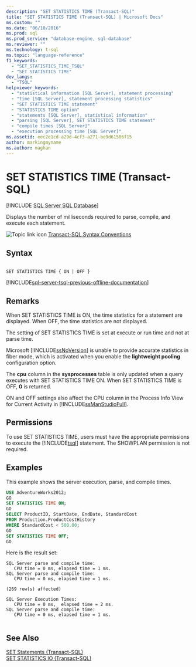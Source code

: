 ```yaml
---
description: "SET STATISTICS TIME (Transact-SQL)"
title: "SET STATISTICS TIME (Transact-SQL) | Microsoft Docs"
ms.custom: ""
ms.date: "06/10/2016"
ms.prod: sql
ms.prod_service: "database-engine, sql-database"
ms.reviewer: ""
ms.technology: t-sql
ms.topic: "language-reference"
f1_keywords: 
  - "SET_STATISTICS_TIME_TSQL"
  - "SET STATISTICS TIME"
dev_langs: 
  - "TSQL"
helpviewer_keywords: 
  - "statistical information [SQL Server], statement processing"
  - "time [SQL Server], statement processing statistics"
  - "SET STATISTICS TIME statement"
  - "STATISTICS TIME option"
  - "statements [SQL Server], statistical information"
  - "parsing [SQL Server], SET STATISTICS TIME statement"
  - "compile times [SQL Server]"
  - "execution processing time [SQL Server]"
ms.assetid: eec2e1cd-a29d-4cf3-a271-be9d61506f15
author: markingmyname
ms.author: maghan
---
```

# SET STATISTICS TIME (Transact-SQL)
[!INCLUDE [SQL Server SQL Database](../../includes/applies-to-version/sql-asdb.md)]

  Displays the number of milliseconds required to parse, compile, and execute each statement.  
  
 ![Topic link icon](../../database-engine/configure-windows/media/topic-link.gif "Topic link icon") [Transact-SQL Syntax Conventions](../../t-sql/language-elements/transact-sql-syntax-conventions-transact-sql.md)  
  
## Syntax  
  
```syntaxsql
  
SET STATISTICS TIME { ON | OFF }  
```  
  
[!INCLUDE[sql-server-tsql-previous-offline-documentation](../../includes/sql-server-tsql-previous-offline-documentation.md)]

## Remarks
 When SET STATISTICS TIME is ON, the time statistics for a statement are displayed. When OFF, the time statistics are not displayed.  
  
 The setting of SET STATISTICS TIME is set at execute or run time and not at parse time.  
  
 Microsoft [!INCLUDE[ssNoVersion](../../includes/ssnoversion-md.md)] is unable to provide accurate statistics in fiber mode, which is activated when you enable the **lightweight pooling** configuration option.  
  
 The **cpu** column in the **sysprocesses** table is only updated when a query executes with SET STATISTICS TIME ON. When SET STATISTICS TIME is OFF, **0** is returned.  
  
 ON and OFF settings also affect the CPU column in the Process Info View for Current Activity in [!INCLUDE[ssManStudioFull](../../includes/ssmanstudiofull-md.md)].  
  
## Permissions  
 To use SET STATISTICS TIME, users must have the appropriate permissions to execute the [!INCLUDE[tsql](../../includes/tsql-md.md)] statement. The SHOWPLAN permission is not required.  
  
## Examples  
 This example shows the server execution, parse, and compile times.  
  
```sql
USE AdventureWorks2012;  
GO         
SET STATISTICS TIME ON;  
GO  
SELECT ProductID, StartDate, EndDate, StandardCost   
FROM Production.ProductCostHistory  
WHERE StandardCost < 500.00;  
GO  
SET STATISTICS TIME OFF;  
GO  
```  
  
 Here is the result set:  
  
```  
SQL Server parse and compile time:   
   CPU time = 0 ms, elapsed time = 1 ms.  
SQL Server parse and compile time:   
   CPU time = 0 ms, elapsed time = 1 ms.  
  
(269 row(s) affected)  
  
SQL Server Execution Times:  
   CPU time = 0 ms,  elapsed time = 2 ms.  
SQL Server parse and compile time:   
   CPU time = 0 ms, elapsed time = 1 ms.  
  
```  
  
## See Also  
 [SET Statements &#40;Transact-SQL&#41;](../../t-sql/statements/set-statements-transact-sql.md)   
 [SET STATISTICS IO &#40;Transact-SQL&#41;](../../t-sql/statements/set-statistics-io-transact-sql.md)  
  
  
